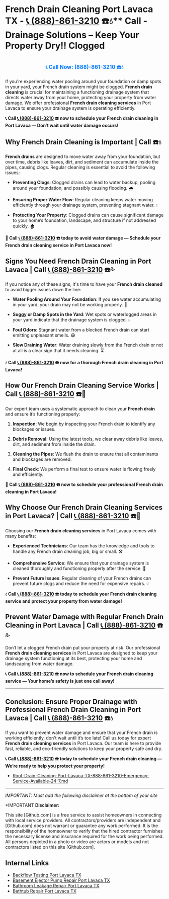 # French Drain Cleaning Port Lavaca TX - [📞 (888)-861-3210](https://plumbing-texas-3210.netlify.app) ☎️💧** Call - Drainage Solutions – Keep Your Property Dry!! Clogged
# 

<p align="center" style="font-size: 1.2em; font-weight: bold; margin: 20px 0;">
  <a href="https://plumbing-texas-3210.netlify.app" target="_blank" style="color: #007BFF; text-decoration: none;">📞 Call Now: (888)-861-3210 ☎️💧</a>
</p>

If you're experiencing water pooling around your foundation or damp spots in your yard, your French drain system might be clogged. **French drain cleaning** is crucial for maintaining a functioning drainage system that directs water away from your home, protecting your property from water damage. We offer professional **French drain cleaning services** in Port Lavaca to ensure your drainage system is operating efficiently.

**📞 Call [📞 (888)-861-3210](https://plumbing-texas-3210.netlify.app) ☎️ now to schedule your French drain cleaning in Port Lavaca — Don’t wait until water damage occurs!**

## **Why French Drain Cleaning is Important | Call  ☎️💧**

**French drains** are designed to move water away from your foundation, but over time, debris like leaves, dirt, and sediment can accumulate inside the pipes, causing clogs. Regular cleaning is essential to avoid the following issues:

- **Preventing Clogs**: Clogged drains can lead to water backup, pooling around your foundation, and possibly causing flooding. 🌧️

- **Ensuring Proper Water Flow**: Regular cleaning keeps water moving efficiently through your drainage system, preventing stagnant water. 💧

- **Protecting Your Property**: Clogged drains can cause significant damage to your home’s foundation, landscape, and structure if not addressed quickly. 🏠

**🚨 Call [📞 (888)-861-3210](https://plumbing-texas-3210.netlify.app) ☎️ today to avoid water damage — Schedule your French drain cleaning service in Port Lavaca now!**

## **Signs You Need French Drain Cleaning in Port Lavaca | Call [📞 (888)-861-3210](https://plumbing-texas-3210.netlify.app) ☎️💦**

If you notice any of these signs, it's time to have your **French drain cleaned** to avoid bigger issues down the line:

- **Water Pooling Around Your Foundation**: If you see water accumulating in your yard, your drain may not be working properly. 🌊

- **Soggy or Damp Spots in the Yard**: Wet spots or waterlogged areas in your yard indicate that the drainage system is clogged. 💧

- **Foul Odors**: Stagnant water from a blocked French drain can start emitting unpleasant smells. 😷

- **Slow Draining Water**: Water draining slowly from the French drain or not at all is a clear sign that it needs cleaning. ⏳

**💧 Call [📞 (888)-861-3210](https://plumbing-texas-3210.netlify.app) ☎️ now for a thorough French drain cleaning in Port Lavaca!**

## **How Our French Drain Cleaning Service Works | Call [📞 (888)-861-3210](https://plumbing-texas-3210.netlify.app) ☎️🔧**

Our expert team uses a systematic approach to clean your **French drain** and ensure it’s functioning properly:

1. **Inspection**: We begin by inspecting your French drain to identify any blockages or issues.

2. **Debris Removal**: Using the latest tools, we clear away debris like leaves, dirt, and sediment from inside the drain.

3. **Cleaning the Pipes**: We flush the drain to ensure that all contaminants and blockages are removed.

4. **Final Check**: We perform a final test to ensure water is flowing freely and efficiently.

**🚨 Call [📞 (888)-861-3210](https://plumbing-texas-3210.netlify.app) ☎️ now to schedule your professional French drain cleaning in Port Lavaca!**

## **Why Choose Our French Drain Cleaning Services in Port Lavaca? | Call [📞 (888)-861-3210](https://plumbing-texas-3210.netlify.app) ☎️🌟**

Choosing our **French drain cleaning services** in Port Lavaca comes with many benefits:

- **Experienced Technicians**: Our team has the knowledge and tools to handle any French drain cleaning job, big or small. 🛠️

- **Comprehensive Service**: We ensure that your drainage system is cleaned thoroughly and functioning properly after the service. 🔧

- **Prevent Future Issues**: Regular cleaning of your French drains can prevent future clogs and reduce the need for expensive repairs. 💡

**💧 Call [📞 (888)-861-3210](https://plumbing-texas-3210.netlify.app) ☎️ today to schedule your French drain cleaning service and protect your property from water damage!**

## **Prevent Water Damage with Regular French Drain Cleaning in Port Lavaca | Call [📞 (888)-861-3210](https://plumbing-texas-3210.netlify.app) ☎️💦**

Don’t let a clogged French drain put your property at risk. Our professional **French drain cleaning services** in Port Lavaca are designed to keep your drainage system functioning at its best, protecting your home and landscaping from water damage.

**📞 Call [📞 (888)-861-3210](https://plumbing-texas-3210.netlify.app) ☎️ now to schedule your French drain cleaning service — Your home’s safety is just one call away!**

---

## **Conclusion: Ensure Proper Drainage with Professional French Drain Cleaning in Port Lavaca | Call [📞 (888)-861-3210](https://plumbing-texas-3210.netlify.app) ☎️💧**

If you want to prevent water damage and ensure that your French drain is working efficiently, don't wait until it’s too late! Call us today for expert **French drain cleaning services** in Port Lavaca. Our team is here to provide fast, reliable, and eco-friendly solutions to keep your property safe and dry.

**📞 Call [📞 (888)-861-3210](https://plumbing-texas-3210.netlify.app) ☎️ today to schedule your French drain cleaning — We’re ready to help you protect your property!**



- [Roof-Drain-Cleaning-Port-Lavaca-TX-888-861-3210-Emergency-Service-Available-24-7.md](https://github.com/allyoucaneatsushiin/plumbing-texas/blob/main/Roof-Drain-Cleaning-Port-Lavaca-TX-888-861-3210-Emergency-Service-Available-24-7.md)


---

*IMPORTANT: Must add the following disclaimer at the bottom of your site*



*IMPORTANT **Disclaimer:**

This site [Github.com] is a free service to assist homeowners in connecting with local service providers. All contractors/providers are independent and [Github.com] does not warrant or guarantee any work performed. It is the responsibility of the homeowner to verify that the hired contractor furnishes the necessary license and insurance required for the work being performed. All persons depicted in a photo or video are actors or models and not contractors listed on this site [Github.com].


## Internal Links
- [Backflow Testing Port Lavaca TX](https://github.com/allyoucaneatsushiin/plumbing-texas/blob/main/Backflow-Testing-Port-Lavaca-TX-888-861-3210-Prevention-Same-Day-Service-Available-24-7.md)
- [Basement Ejector Pump Repair Port Lavaca TX](https://github.com/allyoucaneatsushiin/plumbing-texas/blob/main/Basement-Ejector-Pump-Repair-Port-Lavaca-TX-888-861-3210-Same-Day-Service-for-Urgent-Repairs-24-7.md)
- [Bathroom Leakage Repair Port Lavaca TX](https://github.com/allyoucaneatsushiin/plumbing-texas/blob/main/Bathroom-Leakage-Repair-Port-Lavaca-TX-888-861-3210-Fix-Leaks-Fast-Avoid-Damage-24-7.md)
- [Bathtub Repair Port Lavaca TX](https://github.com/allyoucaneatsushiin/plumbing-texas/blob/main/Bathtub-Repair-Port-Lavaca-TX-888-861-3210-Replacement-Same-Day-Service-to-Restore-Your-Tub-24-7.md)
